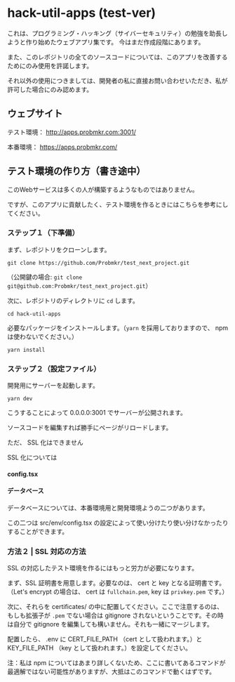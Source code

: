 # hack-util-apps (test-ver)

これは、プログラミング・ハッキング（サイバーセキュリティ）の勉強を助長しようと作り始めたウェブアプリ集です。
今はまだ作成段階にあります。

また、このレポジトリの全てのソースコードについては、このアプリを改善するためにのみ使用を許諾します。

それ以外の使用につきましては、開発者の私に直接お問い合わせいただき、私が許可した場合にのみ認めます。

## ウェブサイト

テスト環境：
http://apps.probmkr.com:3001/

本番環境：
https://apps.probmkr.com/

## テスト環境の作り方（書き途中）

このWebサービスは多くの人が構築するようなものではありません。

ですが、このアプリに貢献したく、テスト環境を作るときにはこちらを参考にしてください。

### ステップ１（下準備）

まず、レポジトリをクローンします。

```
git clone https://github.com/Probmkr/test_next_project.git
```

（公開鍵の場合: `git clone git@github.com:Probmkr/test_next_project.git`）

次に、レポジトリのディレクトリに `cd` します。

```
cd hack-util-apps
```

必要なパッケージをインストールします。（`yarn` を採用しておりますので、 npm は使わないでください。）

```
yarn install
```

### ステップ２（設定ファイル）

開発用にサーバーを起動します。

```
yarn dev
```

こうすることによって 0.0.0.0:3001 でサーバーが公開されます。

ソースコードを編集すれば勝手にページがリロードします。

ただ、 SSL 化はできません

SSL 化については

#### config.tsx

#### データベース

データベースについては、本番環境用と開発環境ようの二つがあります。

この二つは src/env/config.tsx の設定によって使い分けたり使い分けなかったりすることができます。

### 方法２ | SSL 対応の方法

SSL の対応したテスト環境を作るにはもっと労力が必要になります。

まず、SSL 証明書を用意します。必要なのは、 cert と key となる証明書です。（Let's encrypt の場合は、 cert は `fullchain.pem`, key は `privkey.pem` です。）

次に、それらを certificates/ の中に配置してください。ここで注意するのは、もしも拡張子が `.pem` でない場合は gitignore されないということです。その時は自分で gitignore を編集しても構いません。それも一緒にマージします。

配置したら、 .env に CERT_FILE_PATH （cert として扱われます。）と KEY_FILE_PATH （key として扱われます。）を設定してください。

注：私は npm についてはあまり詳しくないため、ここに書いてあるコマンドが最適解ではない可能性がありますが、大抵はこのコマンドで動くはずです。
